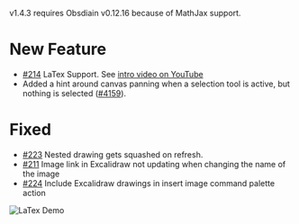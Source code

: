 v1.4.3 requires Obsdiain v0.12.16 because of MathJax support.

# New Feature
- [#214](https://github.com/zsviczian/obsidian-excalidraw-plugin/issues/214) LaTex Support. See [intro video on YouTube](https://youtu.be/r08wk-58DPk)
- Added a hint around canvas panning when a selection tool is active, but nothing is selected ([#4159](https://github.com/excalidraw/excalidraw/pull/4159)).

# Fixed
- [#223](https://github.com/zsviczian/obsidian-excalidraw-plugin/issues/223) Nested drawing gets squashed on refresh.
- [#211](https://github.com/zsviczian/obsidian-excalidraw-plugin/issues/211) Image link in Excalidraw not updating when changing the name of the image
- [#224](https://github.com/zsviczian/obsidian-excalidraw-plugin/issues/224) Include Excalidraw drawings in insert image command palette action

![LaTex Demo](https://user-images.githubusercontent.com/14358394/139676900-e3782073-9264-4730-a049-2bbc0dab8ee3.png)


